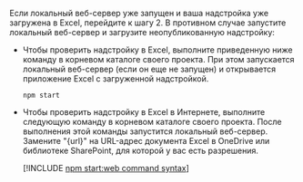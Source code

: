 Если локальный веб-сервер уже запущен и ваша надстройка уже загружена в Excel, перейдите к шагу 2. В противном случае запустите локальный веб-сервер и загрузите неопубликованную надстройку: 

- Чтобы проверить надстройку в Excel, выполните приведенную ниже команду в корневом каталоге своего проекта. При этом запускается локальный веб-сервер (если он еще не запущен) и открывается приложение Excel с загруженной надстройкой.

    ```command&nbsp;line
    npm start
    ```

- Чтобы проверить надстройку в Excel в Интернете, выполните следующую команду в корневом каталоге своего проекта. После выполнения этой команды запустится локальный веб-сервер. Замените "{url}" на URL-адрес документа Excel в OneDrive или библиотеке SharePoint, для которой у вас есть разрешения.

    [!INCLUDE [npm start:web command syntax](../includes/start-web-sideload-instructions.md)]

